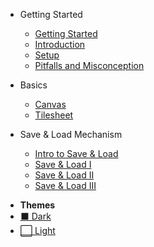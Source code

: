 * Getting Started
    * [Getting Started](docs/Getting_Started/Getting_Started.md "Getting Started!")
    * [Introduction](docs/Getting_Started/Introduction.md "Introduction")
    * [Setup](docs/Getting_Started/Setup.md "Setup")
    * [Pitfalls and Misconception](docs/Getting_Started/Pitfalls_Misconception.md "Pitfalls and Misconception")

* Basics
  * [Canvas](docs/Basics/Canvas.md "Canvas")
  * [Tilesheet](docs/Basics/Tilesheet.md "Tilesheet")

* Save & Load Mechanism
    * [Intro to Save & Load](docs/Save_Load_Mechanism/Save_Load_Mechanism.md "Intro to Save/Load Mechanism")
    * [Save & Load I](docs/Save_Load_Mechanism/Save_Load_1.md "Save/Load Mechanism I")
    * [Save & Load II](docs/Save_Load_Mechanism/Save_Load_2.md "Save/Load Mechanism II")
    * [Save & Load III](docs/Save_Load_Mechanism/Save_Load_3.md "Save/Load Mechanism III")

- **Themes**
- <a href="#" data-link-title="dark"> :black_large_square: Dark</a>
- <a href="#" data-link-title="light"> :white_large_square: Light</a>